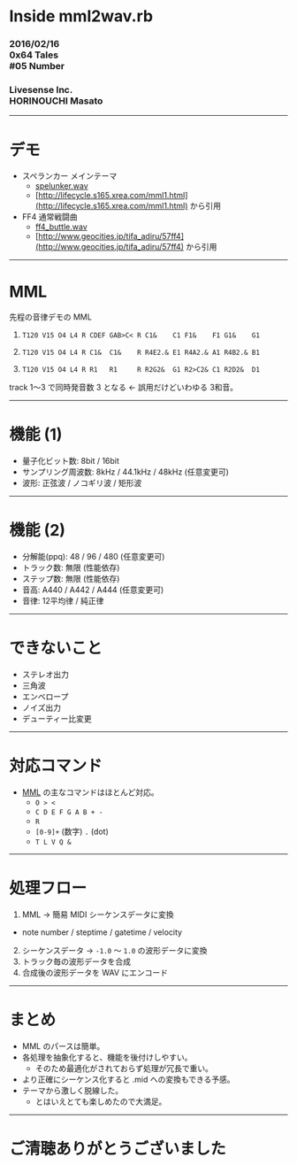 
# Inside mml2wav.rb

### 2016/02/16<br />0x64 Tales<br />#05 Number

### Livesense Inc.<br />HORINOUCHI Masato

---

# デモ

* スペランカー メインテーマ
  * [spelunker.wav](spelunker.wav)
  * [http://lifecycle.s165.xrea.com/mml1.html](http://lifecycle.s165.xrea.com/mml1.html) から引用
* FF4 通常戦闘曲
  * [ff4_buttle.wav](ff4_buttle.wav)
  * [http://www.geocities.jp/tifa_adiru/57ff4](http://www.geocities.jp/tifa_adiru/57ff4) から引用

---

# MML

先程の音律デモの MML

1. `T120 V15 O4 L4 R
CDEF GAB>C< R C1&    C1 F1&    F1 G1&    G1`

2. `T120 V15 O4 L4 R
C1&  C1&    R R4E2.& E1 R4A2.& A1 R4B2.& B1`

3. `T120 V15 O4 L4 R
R1   R1     R R2G2&  G1 R2>C2& C1 R2D2&  D1`

track 1〜3 で同時発音数 3 となる ← 誤用だけどいわゆる 3和音。

---

# 機能 (1)

* 量子化ビット数: 8bit / 16bit
* サンプリング周波数: 8kHz / 44.1kHz / 48kHz (任意変更可)
* 波形: 正弦波 / ノコギリ波 / 矩形波

---

# 機能 (2)

* 分解能(ppq): 48 / 96 / 480 (任意変更可)
* トラック数: 無限 (性能依存)
* ステップ数: 無限 (性能依存)
* 音高: A440 / A442 / A444 (任意変更可)
* 音律: 12平均律 / 純正律

---

# できないこと

* ステレオ出力
* 三角波
* エンベロープ
* ノイズ出力
* デューティー比変更

---

# 対応コマンド

* [MML](https://ja.wikipedia.org/wiki/Music_Macro_Language) の主なコマンドはほとんど対応。
  * `O > <`
  * `C D E F G A B + -`
  * `R`
  * `[0-9]+` (数字) `.` (dot)
  * `T L V Q &`

---

# 処理フロー

1. MML → 簡易 MIDI シーケンスデータに変換
  * note number / steptime / gatetime / velocity
2. シーケンスデータ → `-1.0` 〜 `1.0` の波形データに変換
3. トラック毎の波形データを合成
4. 合成後の波形データを WAV にエンコード

---

# まとめ

* MML のパースは簡単。
* 各処理を抽象化すると、機能を後付けしやすい。
  * そのため最適化がされておらず処理が冗長で重い。
* より正確にシーケンス化すると .mid への変換もできる予感。
* テーマから激しく脱線した。
  * とはいえとても楽しめたので大満足。

---

# ご清聴ありがとうございました
